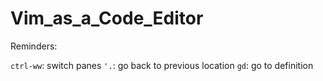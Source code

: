 # Vim_as_a_Code_Editor
Reminders:

``ctrl-ww``: switch panes
``'.``: go back to previous location
``gd``: go to definition
